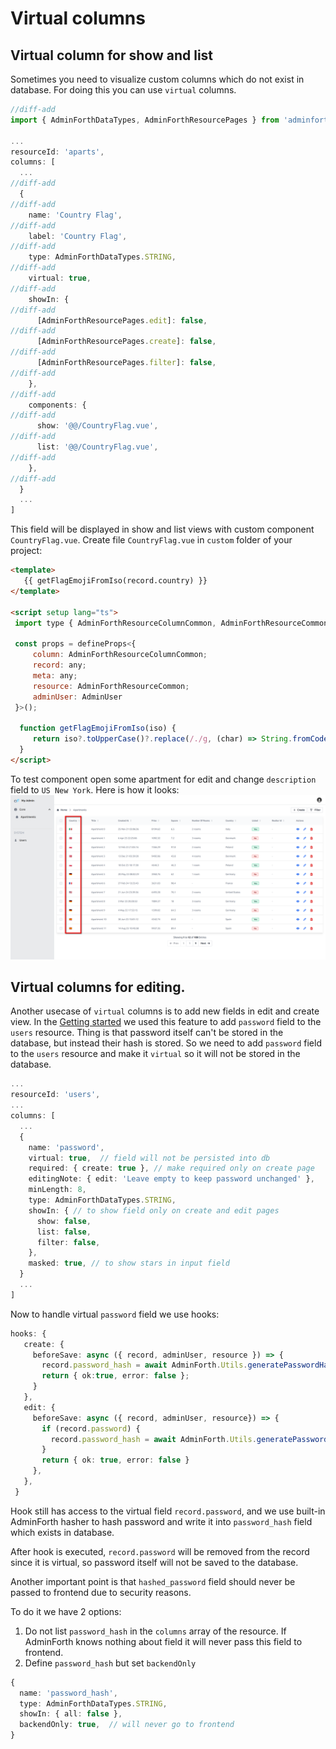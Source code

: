 
# Virtual columns

## Virtual column for show and list

Sometimes you need to visualize custom columns which do not exist in database. 
For doing this you can use `virtual` columns.

```ts title='./resources/apartments.ts'
//diff-add
import { AdminForthDataTypes, AdminForthResourcePages } from 'adminforth';

...
resourceId: 'aparts',
columns: [
  ...
//diff-add
  {
//diff-add
    name: 'Country Flag',
//diff-add
    label: 'Country Flag',
//diff-add
    type: AdminForthDataTypes.STRING,
//diff-add
    virtual: true,
//diff-add
    showIn: {
//diff-add
      [AdminForthResourcePages.edit]: false,
//diff-add
      [AdminForthResourcePages.create]: false,
//diff-add
      [AdminForthResourcePages.filter]: false,
//diff-add
    },
//diff-add
    components: {
//diff-add
      show: '@@/CountryFlag.vue',
//diff-add
      list: '@@/CountryFlag.vue',
//diff-add
    },
//diff-add
  }
  ...
]
```
 
 This field will be displayed in show and list views with custom component `CountryFlag.vue`.
 Create file `CountryFlag.vue` in `custom` folder of your project:
 
 ```html title="./custom/CountryFlag.vue"
 <template>
    {{ getFlagEmojiFromIso(record.country) }}
</template>
   
<script setup lang="ts">
  import type { AdminForthResourceColumnCommon, AdminForthResourceCommon, AdminUser } from '@/types/Common';

  const props = defineProps<{
      column: AdminForthResourceColumnCommon;
      record: any;
      meta: any;
      resource: AdminForthResourceCommon;
      adminUser: AdminUser
  }>();
    
   function getFlagEmojiFromIso(iso) {
      return iso?.toUpperCase()?.replace(/./g, (char) => String.fromCodePoint(char.charCodeAt(0) + 127397));
   }
</script>
 ```

 To test component open some apartment for edit and change `description` field to `US New York`.
 Here is how it looks:
 ![alt text](<Virtual columns.png>)


## Virtual columns for editing.

Another usecase of `virtual` columns is to add new fields in edit and create view. In the [Getting started](/docs/tutorial/001-gettingStarted.md) we used this feature to add `password` field to the `users` resource. 
Thing is that password itself can't be stored in the database, but instead their hash is stored. 
So we need to add `password` field to the `users` resource and make it `virtual` so it will not be stored in the database.

```ts title="./resources/users.ts"
...
resourceId: 'users',
...
columns: [
  ...
  {
    name: 'password',
    virtual: true,  // field will not be persisted into db
    required: { create: true }, // make required only on create page
    editingNote: { edit: 'Leave empty to keep password unchanged' },
    minLength: 8,
    type: AdminForthDataTypes.STRING,
    showIn: { // to show field only on create and edit pages
      show: false,
      list: false,
      filter: false,
    },
    masked: true, // to show stars in input field
  }
  ...
]
 ```

 Now to handle virtual `password` field we use hooks:
 

 ```ts title="./index.ts"
 hooks: {
    create: {
      beforeSave: async ({ record, adminUser, resource }) => {
        record.password_hash = await AdminForth.Utils.generatePasswordHash(record.password);
        return { ok:true, error: false };
      }
    },
    edit: {
      beforeSave: async ({ record, adminUser, resource}) => {
        if (record.password) {
          record.password_hash = await AdminForth.Utils.generatePasswordHash(record.password);
        }
        return { ok: true, error: false }
      },
    },
  }
```

Hook still has access to the virtual field `record.password`, and we use built-in AdminForth hasher to hash password and write it into
`password_hash` field which exists in database.

After hook is executed, `record.password` will be removed from the record since it is virtual, so password itself will not be saved to the database.

Another important point is that `hashed_password` field should never be passed to frontend due to security reasons.

To do it we have 2 options:

1) Do not list `password_hash` in the `columns` array of the resource. If AdminForth knows nothing about field
it will never pass this field to frontend.
2) Define `password_hash` but set `backendOnly`

```ts
{     
  name: 'password_hash',
  type: AdminForthDataTypes.STRING,
  showIn: { all: false },
  backendOnly: true,  // will never go to frontend
}
```
